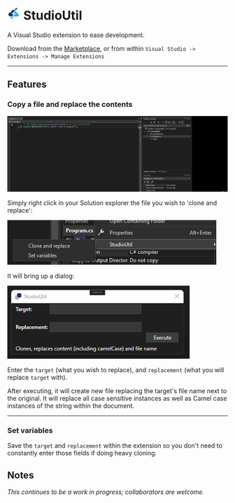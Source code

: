 # <img src="src/StudioUtil/Resources/logo.png" width=30> StudioUtil

A Visual Studio extension to ease development.

Download from the [Marketplace](https://marketplace.visualstudio.com/items?itemName=soenneker.StudioUtil), or from within `Visual Studio -> Extensions -> Manage Extensions`

<hr>

## Features

### **Copy a file and replace the contents**

<img src="misc/WhatItDoes.gif"/>

Simply right click in your Solution explorer the file you wish to 'clone and replace':

![Context menu](misc/contextmenu.png)

It will bring up a dialog:

![clone and replace](misc/cloneandreplace.png)

Enter the `target` (what you wish to replace), and `replacement` (what you will replace `target` with).

After executing, it will create new file replacing the target's file name next to the original. It will replace all case sensitive instances as well as Camel case instances of the string within the document.

<hr>

### **Set variables**

Save the `target` and `replacement` within the extension so you don't need to constantly enter those fields if doing heavy cloning.

## Notes

*This continues to be a work in progress; collaborators are welcome.*